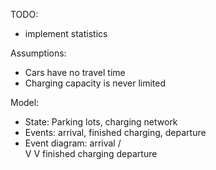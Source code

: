TODO:
  - implement statistics


Assumptions:
  - Cars have no travel time
  - Charging capacity is never limited

Model:
  - State: Parking lots, charging network
  - Events: arrival, finished charging, departure
  - Event diagram:         arrival
                          /       \
                         V         V
          finished charging       departure
